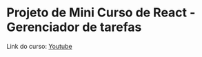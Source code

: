 # Projeto de Mini Curso de React - Gerenciador de tarefas

Link do curso: [Youtube](https://www.youtube.com/watch?=2RWsLmu8yVc&ab_channel=FelipeRocha%E2%80%A2FullStackClub)
